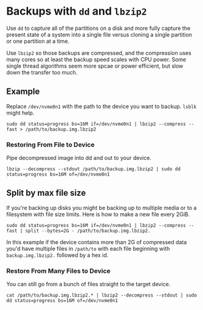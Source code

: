 # Backups with `dd` and `lbzip2`

Use `dd` to capture all of the partitions on a disk and more fully capture the present state of a system into a single file versus cloning a single partition or one partition at a time.

Use `lbzip2` so those backups are compressed, and the compression uses many cores so at least the backup speed scales with CPU power. Some single thread algorithms seem more spcae or power efficient, but slow down the transfer too much.

## Example

Replace `/dev/nvme0n1` with the path to the device you want to backup. `lsblk` might help.

```
sudo dd status=progress bs=16M if=/dev/nvme0n1 | lbzip2 --compress --fast > /path/to/backup.img.lbzip2
```

### Restoring From File to Device

Pipe decompressed image into dd and out to your device.

```
lbzip --decompress --stdout /path/to/backup.img.lbzip2 | sudo dd status=progress bs=16M of=/dev/nvme0n1
```

## Split by max file size

If you're backing up disks you might be backing up to multiple media or to a filesystem with file size limits. Here is how to make a new file every 2GiB.

```
sudo dd status=progress bs=16M if=/dev/nvme0n1 | lbzip2 --compress --fast | split --bytes=2G - /path/to/backup.img.lbzip2.
```
In this example if the device contains more than 2G of compressed data you'd have multiple files in `/path/to` with each file beginning with `backup.img.lbzip2.` followed by a hex id.

### Restore From Many Files to Device

You can still go from a bunch of files straight to the target device.

```
cat /path/to/backup.img.lbzip2.* | lbzip2 --decompress --stdout | sudo dd status=progress bs=16M of=/dev/nvme0n1
```
